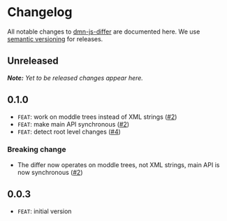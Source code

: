 # Changelog

All notable changes to [dmn-js-differ](https://github.com/bpmn-io/dmn-js-differ) are documented here. We use [semantic versioning](http://semver.org/) for releases.

## Unreleased

___Note:__ Yet to be released changes appear here._

## 0.1.0

* `FEAT`: work on moddle trees instead of XML strings ([#2](https://github.com/bpmn-io/dmn-js-differ/issues/2))
* `FEAT`: make main API synchronous ([#2](https://github.com/bpmn-io/dmn-js-differ/issues/2))
* `FEAT`: detect root level changes ([#4](https://github.com/bpmn-io/dmn-js-differ/pull/4))

### Breaking change

* The differ now operates on moddle trees, not XML strings, main API is now synchronous ([#2](https://github.com/bpmn-io/dmn-js-differ/issues/2))

## 0.0.3

* `FEAT`: initial version
